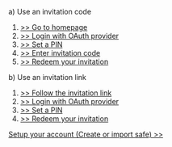 a) Use an invitation code
  1. [>> Go to homepage](docs/testing/activities/goToHomepage.md)
  2. [>> Login with OAuth provider](docs/testing/activities/loginWithOAuthProvider.md)
  3. [>> Set a PIN](docs/testing/activities/setPin.md)
  4. [>> Enter invitation code](docs/testing/activities/enterInvitationCode.md)
  5. [>> Redeem your invitation](docs/testing/activities/redeemInvitation.md)

b) Use an invitation link   
  1. [>> Follow the invitation link](docs/testing/activities/followInvitationLink.md)
  2. [>> Login with OAuth provider](docs/testing/activities/loginWithOAuthProvider.md)
  3. [>> Set a PIN](docs/testing/activities/setPin.md)
  4. [>> Redeem your invitation](docs/testing/activities/redeemInvitation.md)

[Setup your account (Create or import safe) >>](docs/testing/modules/createOrImportSafe.md)